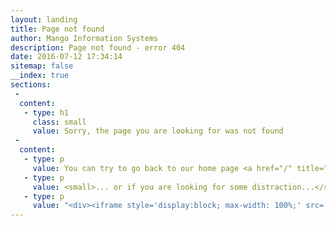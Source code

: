 ```yaml
---
layout: landing
title: Page not found
author: Mango Information Systems
description: Page not found - error 404
date: 2016-07-12 17:34:14
sitemap: false
__index: true
sections:
 -
  content:
   - type: h1
     class: small
     value: Sorry, the page you are looking for was not found
 -
  content:
   - type: p
     value: You can try to go back to our home page <a href="/" title="Home page" rel="me">mango-is.com</a>...
   - type: p
     value: <small>... or if you are looking for some distraction...</small>
   - type: p
     value: "<div><iframe style='display:block; max-width: 100%;' src='//embed.ted.com/talks/renny_gleeson_404_the_story_of_a_page_not_found.html' width='560' height='315' frameborder='0' scrolling='no' webkitAllowFullScreen mozallowfullscreen allowFullScreen></iframe></div>"
---
```

